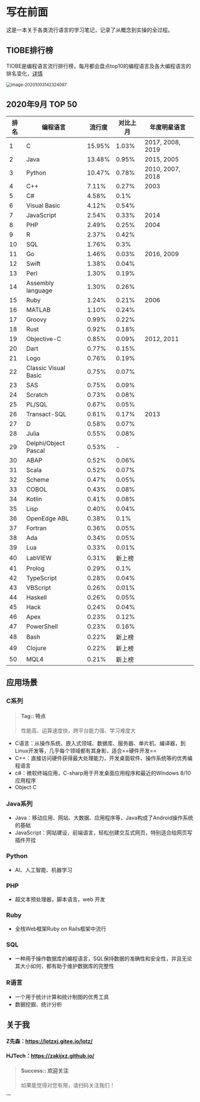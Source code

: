 # 写在前面

这是一本关于各类流行语言的学习笔记，记录了从概念到实操的全过程。

## TIOBE排行榜

TIOBE是编程语言流行排行榜，每月都会盘点top10的编程语言及各大编程语言的排名变化，[详情](https://www.google.com/search?q=TIOBE%E6%A6%9C%E5%8D%95&oq=ti&aqs=chrome.0.69i59j69i57j69i60l6.1632j0j1&sourceid=chrome&ie=UTF-8)

<img src="https://i.loli.net/2020/10/03/8HPrFh4Rqty6gKs.png" alt="image-20201003142324097" style="zoom: 80%;" />

## 2020年9月 TOP 50 

| 排名 | 编程语言             | 流行度 | 对比上月 | 年度明星语言     |
| ---- | -------------------- | ------ | -------- | ---------------- |
| 1    | C                    | 15.95% | 1.03%    | 2017, 2008, 2019 |
| 2    | Java                 | 13.48% | 0.95%    | 2015, 2005       |
| 3    | Python               | 10.47% | 0.78%    | 2010, 2007, 2018 |
| 4    | C++                  | 7.11%  | 0.27%    | 2003             |
| 5    | C#                   | 4.58%  | 0.1%     |                  |
| 6    | Visual Basic         | 4.12%  | 0.54%    |                  |
| 7    | JavaScript           | 2.54%  | 0.33%    | 2014             |
| 8    | PHP                  | 2.49%  | 0.25%    | 2004             |
| 9    | R                    | 2.37%  | 0.42%    |                  |
| 10   | SQL                  | 1.76%  | 0.3%     |                  |
| 11   | Go                   | 1.46%  | 0.03%    | 2016, 2009       |
| 12   | Swift                | 1.38%  | 0.04%    |                  |
| 13   | Perl                 | 1.30%  | 0.19%    |                  |
| 14   | Assembly language    | 1.30%  | 0.26%    |                  |
| 15   | Ruby                 | 1.24%  | 0.21%    | 2006             |
| 16   | MATLAB               | 1.10%  | 0.24%    |                  |
| 17   | Groovy               | 0.99%  | 0.22%    |                  |
| 18   | Rust                 | 0.92%  | 0.18%    |                  |
| 19   | Objective-C          | 0.85%  | 0.09%    | 2012, 2011       |
| 20   | Dart                 | 0.77%  | 0.15%    |                  |
| 21   | Logo                 | 0.76%  | 0.19%    |                  |
| 22   | Classic Visual Basic | 0.75%  | 0.07%    |                  |
| 23   | SAS                  | 0.75%  | 0.09%    |                  |
| 24   | Scratch              | 0.73%  | 0.08%    |                  |
| 25   | PL/SQL               | 0.67%  | 0.05%    |                  |
| 26   | Transact-SQL         | 0.61%  | 0.17%    | 2013             |
| 27   | D                    | 0.58%  | 0.07%    |                  |
| 28   | Julia                | 0.55%  | 0.08%    |                  |
| 29   | Delphi/Object Pascal | 0.53%  | -        |                  |
| 30   | ABAP                 | 0.52%  | 0.06%    |                  |
| 31   | Scala                | 0.52%  | 0.07%    |                  |
| 32   | Scheme               | 0.47%  | 0.05%    |                  |
| 33   | COBOL                | 0.43%  | 0.08%    |                  |
| 34   | Kotlin               | 0.41%  | 0.08%    |                  |
| 35   | Lisp                 | 0.40%  | 0.04%    |                  |
| 36   | OpenEdge ABL         | 0.38%  | 0.1%     |                  |
| 37   | Fortran              | 0.36%  | 0.05%    |                  |
| 38   | Ada                  | 0.34%  | 0.05%    |                  |
| 39   | Lua                  | 0.33%  | 0.01%    |                  |
| 40   | LabVIEW              | 0.31%  | 新上榜   |                  |
| 41   | Prolog               | 0.29%  | 0.1%     |                  |
| 42   | TypeScript           | 0.28%  | 0.04%    |                  |
| 43   | VBScript             | 0.26%  | 0.01%    |                  |
| 44   | Haskell              | 0.26%  | 0.05%    |                  |
| 45   | Hack                 | 0.24%  | 0.04%    |                  |
| 46   | Apex                 | 0.23%  | 0.12%    |                  |
| 47   | PowerShell           | 0.23%  | 0.16%    |                  |
| 48   | Bash                 | 0.22%  | 新上榜   |                  |
| 49   | Clojure              | 0.22%  | 新上榜   |                  |
| 50   | MQL4                 | 0.21%  | 新上榜   |                  |

## 应用场景

### C系列

> #### Tag:: 特点
>
> 性能高、运算速度快，跨平台能力强、学习难度大

- C语言：从操作系统、嵌入式领域、数据库、服务器、单片机、编译器，到Linux开发等，几乎每个领域都有其身影，适合==硬件开发==
- C++：直接访问硬件获得最大处理能力，开发桌面软件、操作系统等的优秀编程语言
- c#：微软终端应用，C-sharp用于开发桌面应用程序和最近的Windows 8/10应用程序
- Object C

### Java系列

- Java：移动应用、网站、大数据、应用程序等，Java构成了Android操作系统的基础
- JavaScript：网站建设，前端语言，轻松创建交互式网页，特别适合给网页写插件开挂

### Python

- AI、人工智能、机器学习

### PHP

- 超文本预处理器，脚本语言，web 开发

### Ruby

- 全栈Web框架Ruby on Rails框架中流行

### SQL

- 一种用于操作数据库的编程语言，SQL保持数据的准确性和安全性，并且无论其大小如何，都有助于维护数据库的完整性

### R语言

- 一个用于统计计算和统计制图的优秀工具
- 数据挖掘、统计分析


## 关于我
#### Z先森：https://lotzxj.gitee.io/lotz/
#### HJTech：https://zakijxz.github.io/

>#### Success:: 欢迎关注
>
>如果能觉得对您有用，请扫码关注我们！

<img src="https://zakijxz.github.io/images/com.png" alt="img" style="zoom:30%;" />